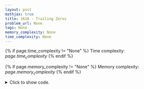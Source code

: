 ```yaml
---
layout: post
mathjax: true
title: 1618 - Trailing Zeros
problem_url: None
tags: None
memory_complexity: None
time_complexity: None
---
```




{% if page.time_complexity != "None" %}
Time complexity: ${{ page.time_complexity }}$
{% endif %}

{% if page.memory_complexity != "None" %}
Memory complexity: ${{ page.memory_complexity }}$
{% endif %}

<details>
<summary>
<p style="display:inline">Click to show code.</p>
</summary>
```cpp
{% raw %}
using namespace std;
int solve(int n)
{
    if (n == 0)
        return 0;
    return n / 5 + solve(n / 5);
}
int main(void)
{
    int n;
    cin >> n;
    cout << solve(n) << endl;
    return 0;
}

{% endraw %}
```
</details>

